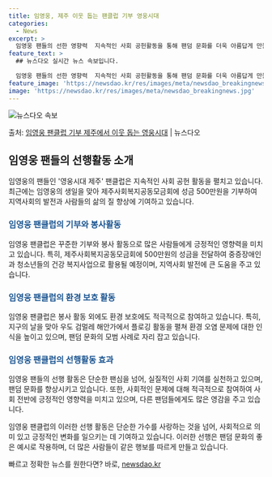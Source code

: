 ```yaml
---
title: 임영웅, 제주 이웃 돕는 팬클럽 기부 영웅시대
categories:
  - News
excerpt: >
  임영웅 팬들의 선한 영향력  지속적인 사회 공헌활동을 통해 팬덤 문화를 더욱 아름답게 만들어 가는 임영웅 팬…
feature_text: >
  ## 뉴스다오 실시간 뉴스 속보입니다.

  임영웅 팬들의 선한 영향력  지속적인 사회 공헌활동을 통해 팬덤 문화를 더욱 아름답게 만들어 가는 임영웅 팬…
feature_image: 'https://newsdao.kr/res/images/meta/newsdao_breakingnews.jpg'
image: 'https://newsdao.kr/res/images/meta/newsdao_breakingnews.jpg'
---
```


![뉴스다오 속보](https://newsdao.kr/res/images/meta/newsdao_breakingnews.jpg)

<p>출처: <a href="https://newsdao.kr/4409" rel="dofollow">임영웅 팬클럽 기부 제주에서 이웃 돕는 영웅시대</a> | 뉴스다오</p>

<h2 data-ke-size="size26">임영웅 팬들의 선행활동 소개</h2>
임영웅의 팬들인 '영웅시대 제주' 팬클럽은 지속적인 사회 공헌 활동을 펼치고 있습니다. 최근에는 임영웅의 생일을 맞아 제주사회복지공동모금회에 성금 500만원을 기부하여 지역사회의 발전과 사람들의 삶의 질 향상에 기여하고 있습니다.

<h3><b><span style="color: #1a5490;">임영웅 팬클럽의 기부와 봉사활동</span></b></h3>
임영웅 팬클럽은 꾸준한 기부와 봉사 활동으로 많은 사람들에게 긍정적인 영향력을 미치고 있습니다. 특히, 제주사회복지공동모금회에 500만원의 성금을 전달하여 중증장애인과 청소년들의 건강 복지사업으로 활용될 예정이며, 지역사회 발전에 큰 도움을 주고 있습니다.

<h3><b><span style="color: #1a5490;">임영웅 팬클럽의 환경 보호 활동</span></b></h3>
임영웅 팬클럽은 봉사 활동 외에도 환경 보호에도 적극적으로 참여하고 있습니다. 특히, 지구의 날을 맞아 우도 검멀레 해안가에서 플로깅 활동을 펼쳐 환경 오염 문제에 대한 인식을 높이고 있으며, 팬덤 문화의 모범 사례로 자리 잡고 있습니다. 

<h3><b><span style="color: #1a5490;">임영웅 팬클럽의 선행활동 효과</span></b></h3>
임영웅 팬들의 선행 활동은 단순한 팬심을 넘어, 실질적인 사회 기여를 실천하고 있으며, 팬덤 문화를 향상시키고 있습니다. 또한, 사회적인 문제에 대해 적극적으로 참여하여 사회 전반에 긍정적인 영향력을 미치고 있으며, 다른 팬덤들에게도 많은 영감을 주고 있습니다.

임영웅 팬클럽의 이러한 선행 활동은 단순한 가수를 사랑하는 것을 넘어, 사회적으로 의미 있고 긍정적인 변화를 일으키는 데 기여하고 있습니다. 이러한 선행은 팬덤 문화의 좋은 예시로 작용하며, 더 많은 사람들이 같은 행보를 따르게 만들고 있습니다. 

빠르고 정확한 뉴스를 원한다면? 바로, <a href="https://newsdao.kr" rel="dofollow">newsdao.kr</a>


